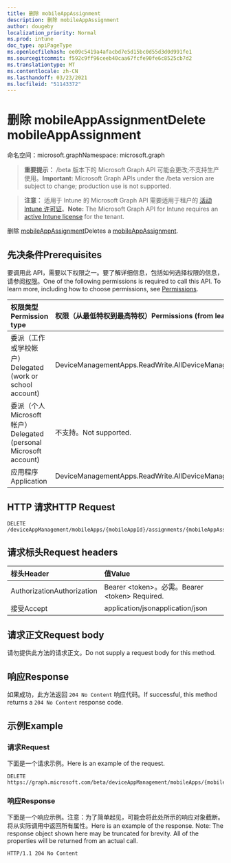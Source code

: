 ```yaml
---
title: 删除 mobileAppAssignment
description: 删除 mobileAppAssignment
author: dougeby
localization_priority: Normal
ms.prod: intune
doc_type: apiPageType
ms.openlocfilehash: ee09c5419a4afacbd7e5d15bc0d55d3d0d991fe1
ms.sourcegitcommit: f592c9ff96ceeb40caa67fcfe90fe6c8525cb7d2
ms.translationtype: MT
ms.contentlocale: zh-CN
ms.lasthandoff: 03/23/2021
ms.locfileid: "51143372"
---
```

# <a name="delete-mobileappassignment"></a><span data-ttu-id="935f3-103">删除 mobileAppAssignment</span><span class="sxs-lookup"><span data-stu-id="935f3-103">Delete mobileAppAssignment</span></span>

<span data-ttu-id="935f3-104">命名空间：microsoft.graph</span><span class="sxs-lookup"><span data-stu-id="935f3-104">Namespace: microsoft.graph</span></span>

> <span data-ttu-id="935f3-105">**重要提示：** /beta 版本下的 Microsoft Graph API 可能会更改;不支持生产使用。</span><span class="sxs-lookup"><span data-stu-id="935f3-105">**Important:** Microsoft Graph APIs under the /beta version are subject to change; production use is not supported.</span></span>

> <span data-ttu-id="935f3-106">**注意：** 适用于 Intune 的 Microsoft Graph API 需要适用于租户的 [活动 Intune 许可证](https://go.microsoft.com/fwlink/?linkid=839381)。</span><span class="sxs-lookup"><span data-stu-id="935f3-106">**Note:** The Microsoft Graph API for Intune requires an [active Intune license](https://go.microsoft.com/fwlink/?linkid=839381) for the tenant.</span></span>

<span data-ttu-id="935f3-107">删除 [mobileAppAssignment](../resources/intune-apps-mobileappassignment.md)</span><span class="sxs-lookup"><span data-stu-id="935f3-107">Deletes a [mobileAppAssignment](../resources/intune-apps-mobileappassignment.md).</span></span>

## <a name="prerequisites"></a><span data-ttu-id="935f3-108">先决条件</span><span class="sxs-lookup"><span data-stu-id="935f3-108">Prerequisites</span></span>
<span data-ttu-id="935f3-p101">要调用此 API，需要以下权限之一。要了解详细信息，包括如何选择权限的信息，请参阅[权限](/graph/permissions-reference)。</span><span class="sxs-lookup"><span data-stu-id="935f3-p101">One of the following permissions is required to call this API. To learn more, including how to choose permissions, see [Permissions](/graph/permissions-reference).</span></span>

|<span data-ttu-id="935f3-111">权限类型</span><span class="sxs-lookup"><span data-stu-id="935f3-111">Permission type</span></span>|<span data-ttu-id="935f3-112">权限（从最低特权到最高特权）</span><span class="sxs-lookup"><span data-stu-id="935f3-112">Permissions (from least to most privileged)</span></span>|
|:---|:---|
|<span data-ttu-id="935f3-113">委派（工作或学校帐户）</span><span class="sxs-lookup"><span data-stu-id="935f3-113">Delegated (work or school account)</span></span>|<span data-ttu-id="935f3-114">DeviceManagementApps.ReadWrite.All</span><span class="sxs-lookup"><span data-stu-id="935f3-114">DeviceManagementApps.ReadWrite.All</span></span>|
|<span data-ttu-id="935f3-115">委派（个人 Microsoft 帐户）</span><span class="sxs-lookup"><span data-stu-id="935f3-115">Delegated (personal Microsoft account)</span></span>|<span data-ttu-id="935f3-116">不支持。</span><span class="sxs-lookup"><span data-stu-id="935f3-116">Not supported.</span></span>|
|<span data-ttu-id="935f3-117">应用程序</span><span class="sxs-lookup"><span data-stu-id="935f3-117">Application</span></span>|<span data-ttu-id="935f3-118">DeviceManagementApps.ReadWrite.All</span><span class="sxs-lookup"><span data-stu-id="935f3-118">DeviceManagementApps.ReadWrite.All</span></span>|

## <a name="http-request"></a><span data-ttu-id="935f3-119">HTTP 请求</span><span class="sxs-lookup"><span data-stu-id="935f3-119">HTTP Request</span></span>
<!-- {
  "blockType": "ignored"
}
-->
``` http
DELETE /deviceAppManagement/mobileApps/{mobileAppId}/assignments/{mobileAppAssignmentId}
```

## <a name="request-headers"></a><span data-ttu-id="935f3-120">请求标头</span><span class="sxs-lookup"><span data-stu-id="935f3-120">Request headers</span></span>
|<span data-ttu-id="935f3-121">标头</span><span class="sxs-lookup"><span data-stu-id="935f3-121">Header</span></span>|<span data-ttu-id="935f3-122">值</span><span class="sxs-lookup"><span data-stu-id="935f3-122">Value</span></span>|
|:---|:---|
|<span data-ttu-id="935f3-123">Authorization</span><span class="sxs-lookup"><span data-stu-id="935f3-123">Authorization</span></span>|<span data-ttu-id="935f3-124">Bearer &lt;token&gt;。必需。</span><span class="sxs-lookup"><span data-stu-id="935f3-124">Bearer &lt;token&gt; Required.</span></span>|
|<span data-ttu-id="935f3-125">接受</span><span class="sxs-lookup"><span data-stu-id="935f3-125">Accept</span></span>|<span data-ttu-id="935f3-126">application/json</span><span class="sxs-lookup"><span data-stu-id="935f3-126">application/json</span></span>|

## <a name="request-body"></a><span data-ttu-id="935f3-127">请求正文</span><span class="sxs-lookup"><span data-stu-id="935f3-127">Request body</span></span>
<span data-ttu-id="935f3-128">请勿提供此方法的请求正文。</span><span class="sxs-lookup"><span data-stu-id="935f3-128">Do not supply a request body for this method.</span></span>

## <a name="response"></a><span data-ttu-id="935f3-129">响应</span><span class="sxs-lookup"><span data-stu-id="935f3-129">Response</span></span>
<span data-ttu-id="935f3-130">如果成功，此方法返回 `204 No Content` 响应代码。</span><span class="sxs-lookup"><span data-stu-id="935f3-130">If successful, this method returns a `204 No Content` response code.</span></span>

## <a name="example"></a><span data-ttu-id="935f3-131">示例</span><span class="sxs-lookup"><span data-stu-id="935f3-131">Example</span></span>

### <a name="request"></a><span data-ttu-id="935f3-132">请求</span><span class="sxs-lookup"><span data-stu-id="935f3-132">Request</span></span>
<span data-ttu-id="935f3-133">下面是一个请求示例。</span><span class="sxs-lookup"><span data-stu-id="935f3-133">Here is an example of the request.</span></span>
``` http
DELETE https://graph.microsoft.com/beta/deviceAppManagement/mobileApps/{mobileAppId}/assignments/{mobileAppAssignmentId}
```

### <a name="response"></a><span data-ttu-id="935f3-134">响应</span><span class="sxs-lookup"><span data-stu-id="935f3-134">Response</span></span>
<span data-ttu-id="935f3-p102">下面是一个响应示例。注意：为了简单起见，可能会将此处所示的响应对象截断。将从实际调用中返回所有属性。</span><span class="sxs-lookup"><span data-stu-id="935f3-p102">Here is an example of the response. Note: The response object shown here may be truncated for brevity. All of the properties will be returned from an actual call.</span></span>
``` http
HTTP/1.1 204 No Content
```




